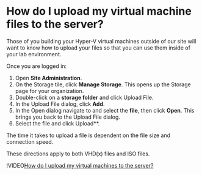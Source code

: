 # How do I upload my virtual machine files to the server?

Those of you building your Hyper-V virtual machines outside of our site will want to know how to upload your files so that you can use them inside of your lab environment.

Once you are logged in:

1. Open **Site Administration**. 
1. On the Storage tile, click **Manage Storage**. This opens up the Storage page for your organization.
1. Double-click on a **storage folder** and click Upload File. 
1. In the Upload File dialog, click **Add**. 
1. In the Open dialog navigate to and select the **file**, then click **Open**. This brings you back to the Upload File dialog.
1. Select the file and click Upload**.

The time it takes to upload a file is dependent on the file size and connection speed.

These directions apply to both VHD(x) files and ISO files.

!VIDEO[How do I upload my virtual machines to the server?](https://www.youtube.com/watch?v=3wJputCQXPg)